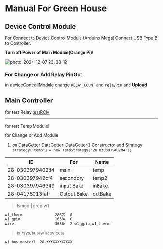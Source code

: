 #  Manual For Green House

## Device Control Module

For Connect to Device Control Module (Arduino Mega) Connect USB Type B to Controller. 

**Turn off Power of Main Modlue(Orange Pi)!**

![photo_2024-12-07_23-08-12](https://github.com/user-attachments/assets/dd9b4f2f-c5a1-43a2-8b79-8785d2c3cc9d)



### For Change or Add Relay PinOut
in [deviceControllModule](https://github.com/arturmart/GreenHose/blob/master/deviceControllModule/deviceControllModule.ino) change `RELAY_COUNT` and `relayPin` and **Upload**

## Main Controller

for test Relay [testRCM](https://github.com/arturmart/GreenHose/blob/master/Demo/testRCM.cpp)

--------
for test Temp Module!

for Change or Add Module 

1) on [DataGetter](https://github.com/arturmart/GreenHose/blob/master/Demo/DataGeter.cpp) DataGetter::DataGetter() Constructor add Strategy `strategy["temp"] = new TempStrategy("28-0303979402d4");`

|ID|For                        | Name |
|--|--                        | --|
|28-0303979402d4| main | temp|
|28-030397942cf4| secondory|temp2|
|28-030397946349| input Bake |inBake|
|28-04175013faff| Output Bake | outBake|

>lsmod | grep w1
```bash
w1_therm               28672  0
w1_gpio                16384  0
wire                   36864  2 w1_gpio,w1_therm
```

>ls /sys/bus/w1/devices/
```
w1_bus_master1  28-XXXXXXXXXXXX
```
